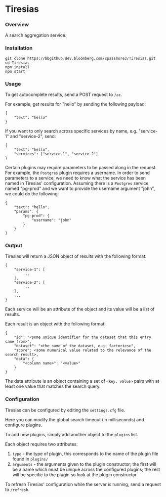 # Tiresias

### Overview
A search aggregation service.

### Installation
```
git clone https://bbgithub.dev.bloomberg.com/cpassmore3/Tiresias.git
cd Tiresias
npm install
npm start
```

### Usage

To get autocomplete results, send a POST request to `/ac`.

For example, get results for "hello" by sending the following payload:
```
{
    "text": "hello"
}
```

If you want to only search across specific services by name, e.g. "service-1" and "service-2", send:
```
{
    "text": "hello",
    "services": ["service-1", "service-2"]
}
```

Certain plugins may require parameters to be passed along in the request. For example, the `Postgres` plugin requires a username.
In order to send parameters to a service, we need to know what the service has been named in Tiresias' configuration.
Assuming there is a `Postgres` service named "pg-prod" and we want to provide the username argument "john", we could do the following:
```
{
    "text": "hello",
    "params": {
        "pg-prod": {
            "username": "john"
        }
    }
}
```

### Output
Tiresias will return a JSON object of results with the following format:
```
{
    "service-1": [
        ...
    ],
    "service-2": [
        ...
    ],
    ...
}
```
Each service will be an attribute of the object and its value will be a list of results.

Each result is an object with the following format:
```
{
    "id": "<some unique identifier for the dataset that this entry came from>",
    "dataset": "<the name of the dataset, e.g. factories>",
    "score": <some numerical value related to the relevance of the search result>,
    "data": {
        "<column name>": "<value>"
    }
}
```
The data attribute is an object containing a set of `<key, value>` pairs with at least one value that matches the search query.


### Configuration
Tiresias can be configured by editing the `settings.cfg` file.

Here you can modify the global search timeout (in milliseconds) and configure plugins.

To add new plugins, simply add another object to the `plugins` list.

Each object requires two attributes:

1. `type` - the type of plugin, this corresponds to the name of the plugin file found in `plugins/`
2. `arguments` - the arguments given to the plugin constructor; the first will be a name which must be unique across the configured plugins; the rest will be specific to the plugin so look at the plugin constructor

To refresh Tiresias' configuration while the server is running, send a request to `/refresh`.
